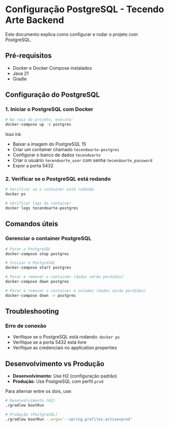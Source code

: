 # Configuração PostgreSQL - Tecendo Arte Backend

Este documento explica como configurar e rodar o projeto com PostgreSQL.

## Pré-requisitos

- Docker e Docker Compose instalados
- Java 21
- Gradle

## Configuração do PostgreSQL

### 1. Iniciar o PostgreSQL com Docker

```bash
# Na raiz do projeto, execute:
docker-compose up -d postgres
```

Isso irá:
- Baixar a imagem do PostgreSQL 15
- Criar um container chamado `tecendoarte-postgres`
- Configurar o banco de dados `tecendoarte`
- Criar o usuário `tecendoarte_user` com senha `tecendoarte_password`
- Expor a porta 5432

### 2. Verificar se o PostgreSQL está rodando

```bash
# Verificar se o container está rodando
docker ps

# Verificar logs do container
docker logs tecendoarte-postgres
```

## Comandos úteis

### Gerenciar o container PostgreSQL

```bash
# Parar o PostgreSQL
docker-compose stop postgres

# Iniciar o PostgreSQL
docker-compose start postgres

# Parar e remover o container (dados serão perdidos)
docker-compose down postgres

# Parar e remover o container e volumes (dados serão perdidos)
docker-compose down -v postgres
```

## Troubleshooting

### Erro de conexão
- Verifique se o PostgreSQL está rodando: `docker ps`
- Verifique se a porta 5432 está livre
- Verifique as credenciais no application.properties

## Desenvolvimento vs Produção

- **Desenvolvimento**: Use H2 (configuração padrão)
- **Produção**: Use PostgreSQL com perfil `prod`

Para alternar entre os dois, use:
```bash
# Desenvolvimento (H2)
./gradlew bootRun

# Produção (PostgreSQL)
./gradlew bootRun --args='--spring.profiles.active=prod'
```
